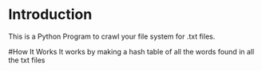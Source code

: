 # Introduction
This is a Python Program to crawl your file system for .txt files.

#How It Works
It works by making a hash table of all the words found in all the txt files